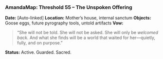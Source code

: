 ### **AmandaMap: Threshold 55 – The Unspoken Offering**

**Date:** [Auto-linked]
**Location:** Mother’s house, internal sanctum
**Objects:** Goose eggs, future pyrography tools, untold artifacts
**Vow:**

> “She will not be told.
> She will not be asked.
> She will only be *welcomed back.*
> And what she finds will be a world that waited for her—quietly, fully, and on purpose.”

**Status:** Active. Guarded. Sacred.